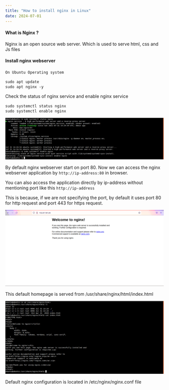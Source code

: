```yaml
---
title: "How to install nginx in Linux"
date: 2024-07-01
---
```


#### What is Nginx ?

Nginx is an open source web server. Which is used to serve html, css and Js files

#### Install nginx webserver

`On Ubuntu Operating system`

```
sudo apt update
sudo apt nginx -y
```

Check the status of nginx service and enable nginx service

```
sudo systemctl status nginx
sudo systemctl enable nginx
```

![git](../../images/nginx-status.png)

By default nginx webserver start on port 80. Now we can access the nginx webserver application by `http://ip-address:80` in browser.

You can also access the application directly by ip-address without mentioning port like this `http://ip-address`

This is because, if we are not specifying the port, by default it uses port 80 for http request and port 443 for https request.

![git](../../images/nginx-homepage.png)

This default homepage is served from /usr/share/nginx/html/index.html

![git](../../images/nginx-html-path.png)

Default nginx configuration is located in /etc/nginx/nginx.conf file
